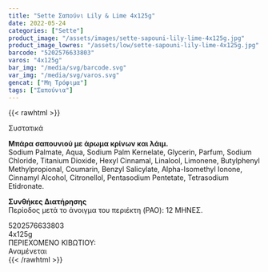 ```yaml
---
title: "Sette Σαπούνι Lily & Lime 4x125g"
date: 2022-05-24
categories: ["Sette"]
product_image: "/assets/images/sette-sapouni-lily-lime-4x125g.jpg"
product_image_lowres: "/assets/low/sette-sapouni-lily-lime-4x125g.jpg"
barcode: "5202576633803"
varos: "4x125g"
bar_img: "/media/svg/barcode.svg"
var_img: "/media/svg/varos.svg"
gencat: ["Μη Τρόφιμα"]
tags: ["Σαπούνια"]
---
```

{{< rawhtml >}}
<div class="product">
<div id="sistatika">Συστατικά</div>
<p><b>Μπάρα σαπουνιού με άρωμα κρίνων και λάιμ.</b><br>
Sodium Palmate, Aqua, Sodium Palm Kernelate, Glycerin, Parfum, Sodium Chloride, Titanium Dioxide, Hexyl Cinnamal, Linalool, Limonene, Butylphenyl Methylpropional, Coumarin, Benzyl Salicylate, Alpha-Isomethyl Ionone, Cinnamyl Alcohol, Citronellol, Pentasodium Pentetate, Tetrasodium Etidronate.
</p>
<p><strong>Συνθήκες Διατήρησης</strong><br>Περίοδος μετά το άνοιγμα του περιέκτη (PAO): 12 MΗΝΕΣ.</p>
<div id="barcode">
    <div id="barimage1"></div><span id="bartext">5202576633803</span>
</div>
<div id="varos">
    <div id="varosimage1"></div><span id="varostext">4x125g</span>
</div>
<div id="kivotio">ΠΕΡΙΕΧΟΜΕΝΟ ΚΙΒΩΤΙΟΥ:<br>Αναμένεται</div>
<div class="pimg"></div>
</div>
{{< /rawhtml >}}
